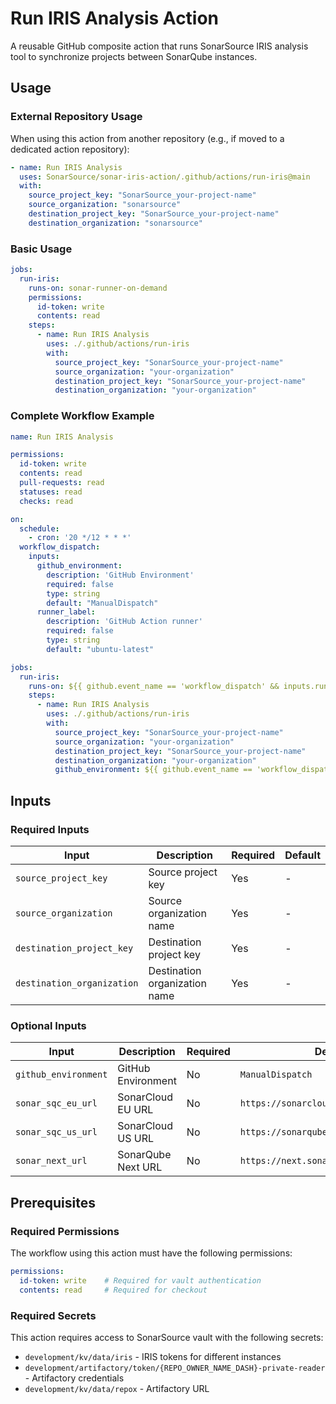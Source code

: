 # Run IRIS Analysis Action

A reusable GitHub composite action that runs SonarSource IRIS analysis tool to synchronize projects between SonarQube instances.

## Usage

### External Repository Usage

When using this action from another repository (e.g., if moved to a dedicated action repository):

```yaml
- name: Run IRIS Analysis
  uses: SonarSource/sonar-iris-action/.github/actions/run-iris@main
  with:
    source_project_key: "SonarSource_your-project-name"
    source_organization: "sonarsource"
    destination_project_key: "SonarSource_your-project-name"
    destination_organization: "sonarsource"
```

### Basic Usage

```yaml
jobs:
  run-iris:
    runs-on: sonar-runner-on-demand
    permissions:
      id-token: write
      contents: read
    steps:
      - name: Run IRIS Analysis
        uses: ./.github/actions/run-iris
        with:
          source_project_key: "SonarSource_your-project-name"
          source_organization: "your-organization"
          destination_project_key: "SonarSource_your-project-name"
          destination_organization: "your-organization"
```

### Complete Workflow Example

```yaml
name: Run IRIS Analysis

permissions:
  id-token: write
  contents: read
  pull-requests: read
  statuses: read
  checks: read

on:
  schedule:
    - cron: '20 */12 * * *'
  workflow_dispatch:
    inputs:
      github_environment:
        description: 'GitHub Environment'
        required: false
        type: string
        default: "ManualDispatch"
      runner_label:
        description: 'GitHub Action runner'
        required: false
        type: string
        default: "ubuntu-latest"

jobs:
  run-iris:
    runs-on: ${{ github.event_name == 'workflow_dispatch' && inputs.runner_label || 'ubuntu-latest' }}
    steps:
      - name: Run IRIS Analysis
        uses: ./.github/actions/run-iris
        with:
          source_project_key: "SonarSource_your-project-name"
          source_organization: "your-organization"
          destination_project_key: "SonarSource_your-project-name"
          destination_organization: "your-organization"
          github_environment: ${{ github.event_name == 'workflow_dispatch' && inputs.github_environment || 'Scheduled' }}
```

## Inputs

### Required Inputs

| Input | Description | Required | Default |
|-------|-------------|----------|---------|
| `source_project_key` | Source project key | Yes | - |
| `source_organization` | Source organization name | Yes | - |
| `destination_project_key` | Destination project key | Yes | - |
| `destination_organization` | Destination organization name | Yes | - |

### Optional Inputs

| Input | Description | Required | Default |
|-------|-------------|----------|---------|
| `github_environment` | GitHub Environment | No | `ManualDispatch` |
| `sonar_sqc_eu_url` | SonarCloud EU URL | No | `https://sonarcloud.io` |
| `sonar_sqc_us_url` | SonarCloud US URL | No | `https://sonarqube.us` |
| `sonar_next_url` | SonarQube Next URL | No | `https://next.sonarqube.com/sonarqube` |

## Prerequisites

### Required Permissions

The workflow using this action must have the following permissions:

```yaml
permissions:
  id-token: write    # Required for vault authentication
  contents: read     # Required for checkout
```

### Required Secrets

This action requires access to SonarSource vault with the following secrets:

- `development/kv/data/iris` - IRIS tokens for different instances
- `development/artifactory/token/{REPO_OWNER_NAME_DASH}-private-reader` - Artifactory credentials
- `development/kv/data/repox` - Artifactory URL
